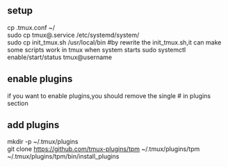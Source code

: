 ## setup
cp .tmux.conf ~/   
sudo cp tmux@.service /etc/systemd/system/   
sudo cp init_tmux.sh /usr/local/bin   #by rewrite the init_tmux.sh,it can make some scripts work in tmux when  system starts
sudo systemctl enable/start/status tmux@username

## enable plugins
if you want to enable plugins,you should remove the single # in plugins section

## add plugins
mkdir -p ~/.tmux/plugins  
git clone https://github.com/tmux-plugins/tpm ~/.tmux/plugins/tpm  
~/.tmux/plugins/tpm/bin/install_plugins  
